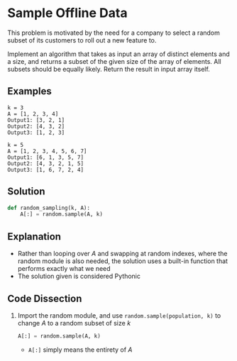 # Sample Offline Data
This problem is motivated by the need for a company to select a random subset of its customers to roll out a new feature to.  
  
Implement an algorithm that takes as input an array of distinct elements and a size, and returns a subset of the given size of the array of elements. All subsets should be equally likely. Return the result in input array itself.  
  
## Examples
```
k = 3
A = [1, 2, 3, 4]
Output1: [3, 2, 1]
Output2: [4, 3, 2]
Output3: [1, 2, 3]

k = 5
A = [1, 2, 3, 4, 5, 6, 7]
Output1: [6, 1, 3, 5, 7]
Output2: [4, 3, 2, 1, 5]
Output3: [1, 6, 7, 2, 4]
```
  
## Solution
```python
def random_sampling(k, A):
    A[:] = random.sample(A, k)
```
  
## Explanation
* Rather than looping over _A_ and swapping at random indexes, where the random module is also needed, the solution uses a built-in function that performs exactly what we need  
* The solution given is considered Pythonic   
  
## Code Dissection
1. Import the random module, and use ```random.sample(population, k)``` to change _A_ to a random subset of size _k_  
    ```python
    A[:] = random.sample(A, k)
    ```
    * ```A[:]``` simply means the entirety of _A_  